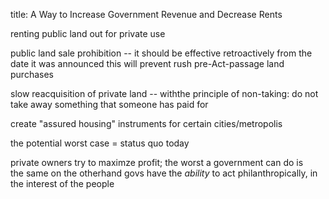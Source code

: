 title: A Way to Increase Government Revenue and Decrease Rents

renting public land out for private use

public land sale prohibition -- it should be effective retroactively from the date it was announced
        this will prevent rush pre-Act-passage land purchases

slow reacquisition of private land -- withthe principle of non-taking: do not take away something that someone has paid for

create "assured housing" instruments for certain cities/metropolis


the potential worst case = status quo today

private owners try to maximze profit; the worst a government can do is the same
    on the otherhand govs have the *ability* to act philanthropically, 
    in the interest of the people

